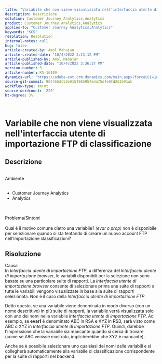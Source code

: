 ```yaml
---
title: "Variabile che non viene visualizzata nell'interfaccia utente di importazione FTP di classificazione"
description: Descrizione
solution: Customer Journey Analytics,Analytics
product: Customer Journey Analytics,Analytics
applies-to: "Customer Journey Analytics,Analytics"
keywords: "KCS"
resolution: Resolution
internal-notes: null
bug: false
article-created-by: Amol Mahajan
article-created-date: "10/4/2022 3:23:12 PM"
article-published-by: Amol Mahajan
article-published-date: "10/4/2022 3:36:27 PM"
version-number: 3
article-number: KA-16109
dynamics-url: "https://adobe-ent.crm.dynamics.com/main.aspx?forceUCI=1&pagetype=entityrecord&etn=knowledgearticle&id=4138c374-f843-ed11-bba2-002248086a73"
source-git-commit: 9044663c52e015f986957eda75dfe9fd202b91ab
workflow-type: tm+mt
source-wordcount: '229'
ht-degree: 3%

---
```


# Variabile che non viene visualizzata nell&#39;interfaccia utente di importazione FTP di classificazione

## Descrizione

<br>Ambiente<br><br>
- Customer Journey Analytics
- Analytics

<br><br>Problema/Sintomi<br><br>
Qual è il motivo comune dietro una variabile? *(evar o prop)* non è disponibile per selezionare quando si sta tentando di creare un nuovo account FTP nell&#39;Importazione classificazioni?


## Risoluzione

Causa<br>
In *Interfaccia utente di importazione FTP*, a differenza del *Interfaccia utente di importazione browser*, le variabili disponibili per la selezione non sono basate su una particolare suite di rapporti. La *Interfaccia utente di importazione browser* consente di selezionare prima una suite di rapporti e tutte le variabili vengono visualizzate in base alla suite di rapporti selezionata. Non è il caso della *Interfaccia utente di importazione FTP*.

Detto questo, se una variabile viene denominata in modo diverso (con un nome descrittivo) in più suite di rapporti, la variabile verrà visualizzata solo con uno dei nomi nella variabile *Interfaccia utente di importazione FTP*. Ad esempio, se <b>evar1</b> è denominato ABC in RSA e XYZ in RSB, sarà visto come ABC o XYZ in *Interfaccia utente di importazione FTP*. Quindi, darebbe l&#39;impressione che la variabile sia mancante quando si cerca di trovare (come se ABC venisse mostrato, implicherebbe che XYZ è mancante).

Anche se è possibile selezionare uno qualsiasi dei nomi delle variabili e si collegherà automaticamente alla variabile di classificazione corrispondente per la suite di rapporti nel backend.


